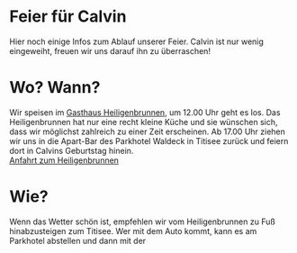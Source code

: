 # Feier für Calvin
Hier noch einige Infos zum Ablauf unserer Feier. Calvin ist nur wenig eingeweiht, freuen wir uns darauf ihn zu überraschen!

# Wo? Wann?
Wir speisen im [Gasthaus Heiligenbrunnen](http://www.heiligenbrunnen.de/), um 12.00 Uhr geht es los. Das Heiligenbrunnen hat nur eine recht kleine Küche und sie wünschen sich, dass wir möglichst zahlreich zu einer Zeit erscheinen. Ab 17.00 Uhr ziehen wir uns in die Apart-Bar des Parkhotel Waldeck in Titisee zurück und feiern dort in Calvins Geburtstag hinein.  
[Anfahrt zum Heiligenbrunnen](https://maps.google.com/maps?ll=47.930115,8.124104&z=16&t=h&hl=en-US&gl=DE&mapclient=embed&daddr=Gasthaus%20Heiligenbrunnen%20Heiligbrunnenstra%C3%9Fe%2036%2079822%20Titisee-Neustadt@47.930115,8.1241037)

# Wie?
Wenn das Wetter schön ist, empfehlen wir vom Heiligenbrunnen zu Fuß hinabzusteigen zum Titisee. Wer mit dem Auto kommt, kann es am Parkhotel abstellen und dann mit der 
